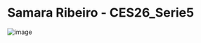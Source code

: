 # Samara Ribeiro - CES26_Serie5

![image](https://user-images.githubusercontent.com/63266677/98459148-b9ae5680-2176-11eb-9f52-a740777a60ea.png)
